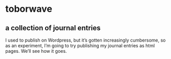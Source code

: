 # toborwave

## a collection of journal entries

I used to publish on Wordpress, but it’s gotten increasingly cumbersome, so as an experiment, I’m going to try publishing my journal entries as html pages. We’ll see how it goes.

